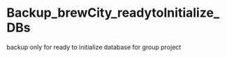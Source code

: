 # Backup_brewCity_readytoInitialize_DBs
backup only for ready to initialize database for group project

